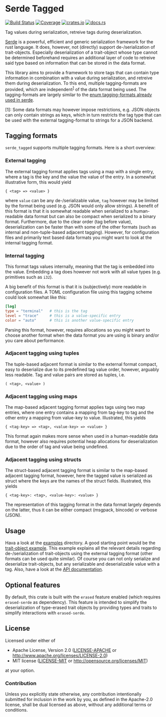 # Serde Tagged

[![Build Status]][travis] [![Coverage]][codecov] [![crates.io]][crates-io] [![docs.rs]][docs-rs]

[Build Status]: https://api.travis-ci.org/qzed/serde_tagged.svg?branch=master
[travis]: https://travis-ci.org/qzed/serde_tagged
[Coverage]: https://codecov.io/gh/qzed/serde_tagged/branch/master/graph/badge.svg
[codecov]: https://codecov.io/gh/qzed/serde_tagged
[crates.io]: https://img.shields.io/crates/v/serde_tagged.svg
[crates-io]: https://crates.io/crates/serde_tagged
[docs.rs]: https://docs.rs/serde_tagged/badge.svg
[docs-rs]: https://docs.rs/serde_tagged

Tag values during serialization, retreive tags during deserialization.

[Serde][serde] is a powerful, efficient and generic serialization framework for the rust language.
It does, however, not (directly) support de-/serialization of trait-objects.
Especially deserialization of a trait-object whose type cannot be determined beforehand requires an additional layer of code to retreive said type based on information that can be stored in the data format.

This library aims to provide a framework to store tags that can contain type information in combination with a value during serialization, and retreive them during deserialization.
To this end, multiple tagging-formats are provided, which are independent<sup>[1](#format-restrictions)</sup> of the data format being used.
The tagging-formats are largely similar to the [enum tagging-formats already used in serde][serde-enums].

<a name="myfootnote1">[1]</a>:
Some data formats may however impose restrictions, e.g. JSON objects can only contain strings as keys, which in turn restricts the tag type that can be used with the external tagging-format to strings for a JSON backend.

## Tagging formats

`serde_tagged` supports multiple tagging formats.
Here is a short overview:

### External tagging

The external tagging format applies tags using a map with a single entry, where a tag is the key and the value the value of the entry. In a somewhat illustrative form, this would yield

```text
{ <tag> => <value> }
```

where `value` can be any de-/serializable value, `tag` however may be limited by the format being used (e.g. JSON would only allow strings).
A benefit of this format is that it is somewhat readable when serialized to a human-readable data format but can also be compact when serialized to a binary format.
Furthermore, due to the clear order (tag before value), deserialization can be faster than with some of the other formats (such as internal and non-tuple-based adjacent tagging).
However, for configuration files and primarily text based data formats you might want to look at the internal tagging format.

### Internal tagging

This format tags values internally, meaning that the tag is embedded into the value.
Embedding a tag does however not work with all value types (e.g. primitives such as `i32`).

A big benefit of this format is that it is (subjectively) more readable in configuration files.
A TOML configuration file using this tagging scheme could look somewhat like this:

```toml
[log]
type = "terminal"   # this is the tag
level = "trace"     # this is a value-specific entry
color = "auto"      # this is another value-specific entry
```

Parsing this format, however, requires allocations so you might want to choose another format when the data format you are using is binary and/or you care about performance.

### Adjacent tagging using tuples

The tuple-based adjacent format is similar to the external format compact, easy to deserialize due to its predefined tag value order, however, arguably less readable.
Tag and value pairs are stored as tuples, i.e.

```text
( <tag>, <value> )
```

### Adjacent tagging using maps

The map-based adjacent tagging format applies tags using two map entries, where one entry contains a mapping from tag-key to tag and the other entry a mapping from value-key to value.
Illustrated, this yields

```text
{ <tag-key> => <tag>, <value-key> => <value> }
```

This format again makes more sense when used in a human-readable data format, however also requires potential heap allocations for deserialization due to the order of tag and value being undefined.

### Adjacent tagging using structs

The struct-based adjacent tagging format is similar to the map-based adjacent tagging format, however, here the tagged value is serialized as struct where the keys are the names of the struct fields.
Illustrated, this yields

```text
{ <tag-key>: <tag>, <value-key>: <value> }
```

The representation of this tagging format in the data format largely depends on the latter, thus it can be either compact (msgpack, bincode) or verbose (JSON).

## Usage

Hava a look at the [examples][examples] directory.
A good starting point would be the [trait-object example][examples-trait_obj].
This example explains all the relevant details regarding de-/serialization of trait-objects using the external tagging format (other formats can be used quite similar).
Of course you can not only serialize and deserialize trait-objects, but any serializable and deserializable value with a tag.
Also, have a look at the [API documentation][api-doc].

[examples]: https://github.com/qzed/serde_tagged/tree/master/examples
[examples-trait_obj]: https://github.com/qzed/serde_tagged/blob/master/examples/trait_objects.rs
[api-doc]: https://docs.rs/serde_tagged

## Optional features

By default, this crate is built with the `erased` feature enabled (which requires `erased-serde` as dependency).
This feature is intended to simplify the deserialization of type-erased trait objects by providing types and traits to simplify interactions with `erased-serde`.

## License

Licensed under either of

* Apache License, Version 2.0 ([LICENSE-APACHE](LICENSE-APACHE) or http://www.apache.org/licenses/LICENSE-2.0)
* MIT license ([LICENSE-MIT](LICENSE-MIT) or http://opensource.org/licenses/MIT)

at your option.

### Contribution

Unless you explicitly state otherwise, any contribution intentionally submitted for inclusion in the work by you, as defined in the Apache-2.0 license, shall be dual licensed as above, without any additional terms or conditions.

[serde]: https://github.com/serde-rs/serde
[serde-enums]: https://serde.rs/enum-representations.html
